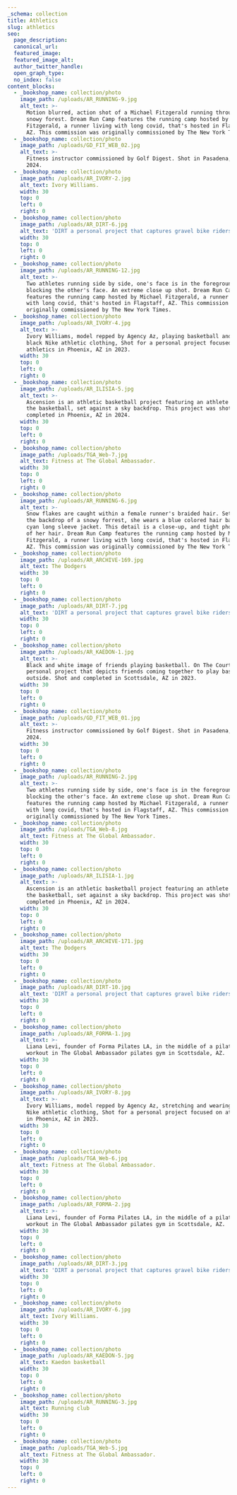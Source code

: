 ```yaml
---
_schema: collection
title: Athletics
slug: athletics
seo:
  page_description:
  canonical_url:
  featured_image:
  featured_image_alt:
  author_twitter_handle:
  open_graph_type:
  no_index: false
content_blocks:
  - _bookshop_name: collection/photo
    image_path: /uploads/AR_RUNNING-9.jpg
    alt_text: >-
      Motion blurred, action shot of a Michael Fitzgerald running through the
      snowy forest. Dream Run Camp features the running camp hosted by Michael
      Fitzgerald, a runner living with long covid, that's hosted in Flagstaff,
      AZ. This commission was originally commissioned by The New York Times.
  - _bookshop_name: collection/photo
    image_path: /uploads/GD_FIT_WEB_02.jpg
    alt_text: >-
      Fitness instructor commissioned by Golf Digest. Shot in Pasadena, CA in
      2024.
  - _bookshop_name: collection/photo
    image_path: /uploads/AR_IVORY-2.jpg
    alt_text: Ivory Williams.
    width: 30
    top: 0
    left: 0
    right: 0
  - _bookshop_name: collection/photo
    image_path: /uploads/AR_DIRT-6.jpg
    alt_text: 'DIRT a personal project that captures gravel bike riders Iceland. '
    width: 30
    top: 0
    left: 0
    right: 0
  - _bookshop_name: collection/photo
    image_path: /uploads/AR_RUNNING-12.jpg
    alt_text: >-
      Two athletes running side by side, one's face is in the foreground
      blocking the other's face. An extreme close up shot. Dream Run Camp
      features the running camp hosted by Michael Fitzgerald, a runner living
      with long covid, that's hosted in Flagstaff, AZ. This commission was
      originally commissioned by The New York Times.
  - _bookshop_name: collection/photo
    image_path: /uploads/AR_IVORY-4.jpg
    alt_text: >-
      Ivory Williams, model repped by Agency Az, playing basketball and wearing
      black Nike athletic clothing, Shot for a personal project focused on
      athletics in Phoenix, AZ in 2023.
    width: 30
    top: 0
    left: 0
    right: 0
  - _bookshop_name: collection/photo
    image_path: /uploads/AR_ILISIA-5.jpg
    alt_text: >-
      Ascension is an athletic basketball project featuring an athlete dunking
      the basketball, set against a sky backdrop. This project was shot and
      completed in Phoenix, AZ in 2024.
    width: 30
    top: 0
    left: 0
    right: 0
  - _bookshop_name: collection/photo
    image_path: /uploads/TGA_Web-7.jpg
    alt_text: Fitness at The Global Ambassador.
    width: 30
    top: 0
    left: 0
    right: 0
  - _bookshop_name: collection/photo
    image_path: /uploads/AR_RUNNING-6.jpg
    alt_text: >-
      Snow flakes are caught within a female runner's braided hair. Set against
      the backdrop of a snowy forrest, she wears a blue colored hair band and a
      cyan long sleeve jacket. This detail is a close-up, and tight photograph
      of her hair. Dream Run Camp features the running camp hosted by Michael
      Fitzgerald, a runner living with long covid, that's hosted in Flagstaff,
      AZ. This commission was originally commissioned by The New York Times.
  - _bookshop_name: collection/photo
    image_path: /uploads/AR_ARCHIVE-169.jpg
    alt_text: The Dodgers
    width: 30
    top: 0
    left: 0
    right: 0
  - _bookshop_name: collection/photo
    image_path: /uploads/AR_DIRT-7.jpg
    alt_text: 'DIRT a personal project that captures gravel bike riders Iceland. '
    width: 30
    top: 0
    left: 0
    right: 0
  - _bookshop_name: collection/photo
    image_path: /uploads/AR_KAEDON-1.jpg
    alt_text: >-
      Black and white image of friends playing basketball. On The Court was a
      personal project that depicts friends coming together to play basketball
      outside. Shot and completed in Scottsdale, AZ in 2023.
    width: 30
    top: 0
    left: 0
    right: 0
  - _bookshop_name: collection/photo
    image_path: /uploads/GD_FIT_WEB_01.jpg
    alt_text: >-
      Fitness instructor commissioned by Golf Digest. Shot in Pasadena, CA in
      2024.
    width: 30
    top: 0
    left: 0
    right: 0
  - _bookshop_name: collection/photo
    image_path: /uploads/AR_RUNNING-2.jpg
    alt_text: >-
      Two athletes running side by side, one's face is in the foreground
      blocking the other's face. An extreme close up shot. Dream Run Camp
      features the running camp hosted by Michael Fitzgerald, a runner living
      with long covid, that's hosted in Flagstaff, AZ. This commission was
      originally commissioned by The New York Times.
  - _bookshop_name: collection/photo
    image_path: /uploads/TGA_Web-8.jpg
    alt_text: Fitness at The Global Ambassador.
    width: 30
    top: 0
    left: 0
    right: 0
  - _bookshop_name: collection/photo
    image_path: /uploads/AR_ILISIA-1.jpg
    alt_text: >-
      Ascension is an athletic basketball project featuring an athlete dunking
      the basketball, set against a sky backdrop. This project was shot and
      completed in Phoenix, AZ in 2024.
    width: 30
    top: 0
    left: 0
    right: 0
  - _bookshop_name: collection/photo
    image_path: /uploads/AR_ARCHIVE-171.jpg
    alt_text: The Dodgers
    width: 30
    top: 0
    left: 0
    right: 0
  - _bookshop_name: collection/photo
    image_path: /uploads/AR_DIRT-10.jpg
    alt_text: 'DIRT a personal project that captures gravel bike riders Iceland. '
    width: 30
    top: 0
    left: 0
    right: 0
  - _bookshop_name: collection/photo
    image_path: /uploads/AR_FORMA-1.jpg
    alt_text: >-
      Liana Levi, founder of Forma Pilates LA, in the middle of a pilates
      workout in The Global Ambassador pilates gym in Scottsdale, AZ.
    width: 30
    top: 0
    left: 0
    right: 0
  - _bookshop_name: collection/photo
    image_path: /uploads/AR_IVORY-8.jpg
    alt_text: >-
      Ivory Williams, model repped by Agency Az, stretching and wearing black
      Nike athletic clothing, Shot for a personal project focused on athletics
      in Phoenix, AZ in 2023.
    width: 30
    top: 0
    left: 0
    right: 0
  - _bookshop_name: collection/photo
    image_path: /uploads/TGA_Web-6.jpg
    alt_text: Fitness at The Global Ambassador.
    width: 30
    top: 0
    left: 0
    right: 0
  - _bookshop_name: collection/photo
    image_path: /uploads/AR_FORMA-2.jpg
    alt_text: >-
      Liana Levi, founder of Forma Pilates LA, in the middle of a pilates
      workout in The Global Ambassador pilates gym in Scottsdale, AZ.
    width: 30
    top: 0
    left: 0
    right: 0
  - _bookshop_name: collection/photo
    image_path: /uploads/AR_DIRT-3.jpg
    alt_text: 'DIRT a personal project that captures gravel bike riders Iceland. '
    width: 30
    top: 0
    left: 0
    right: 0
  - _bookshop_name: collection/photo
    image_path: /uploads/AR_IVORY-6.jpg
    alt_text: Ivory Williams.
    width: 30
    top: 0
    left: 0
    right: 0
  - _bookshop_name: collection/photo
    image_path: /uploads/AR_KAEDON-5.jpg
    alt_text: Kaedon basketball
    width: 30
    top: 0
    left: 0
    right: 0
  - _bookshop_name: collection/photo
    image_path: /uploads/AR_RUNNING-3.jpg
    alt_text: Running club
    width: 30
    top: 0
    left: 0
    right: 0
  - _bookshop_name: collection/photo
    image_path: /uploads/TGA_Web-5.jpg
    alt_text: Fitness at The Global Ambassador.
    width: 30
    top: 0
    left: 0
    right: 0
---
```

